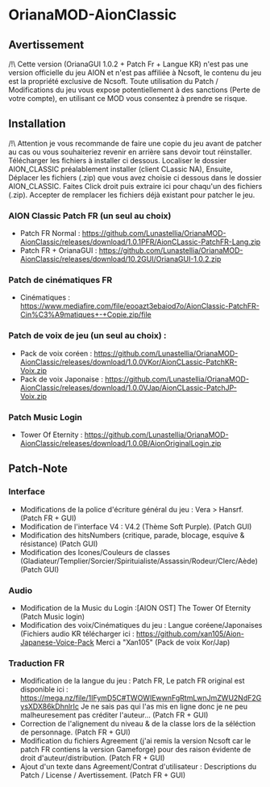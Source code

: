 # OrianaMOD-AionClassic
## Avertissement

/!\ Cette version (OrianaGUI 1.0.2 + Patch Fr + Langue KR) n'est pas une version officielle du jeu AION et n'est pas affiliée à Ncsoft,
le contenu du jeu est la propriété exclusive de Ncsoft.
Toute utilisation du Patch / Modifications du jeu vous expose potentiellement à des sanctions (Perte de votre compte),
en utilisant ce MOD vous consentez à prendre se risque.

## Installation

/!\ Attention je vous recommande de faire une copie du jeu avant de patcher au cas ou vous souhaiteriez revenir en arrière sans devoir tout réinstaller.
Télécharger les fichiers à installer ci dessous. 
Localiser le dossier AION_CLASSIC préalablement installer (client CLassic NA),
Ensuite, Déplacer les fichiers (.zip) que vous avez choisie ci dessous dans le dossier AION_CLASSIC.
Faites Click droit puis extraire ici pour chaqu'un des fichiers (.zip). Accepter de remplacer les fichiers déjà existant pour patcher le jeu.

### AION Classic Patch FR (un seul au choix)
* Patch FR Normal : https://github.com/Lunastellia/OrianaMOD-AionClassic/releases/download/1.0.1PFR/AionCLassic-PatchFR-Lang.zip
* Patch FR + OrianaGUI : https://github.com/Lunastellia/OrianaMOD-AionClassic/releases/download/10.2GUI/OrianaGUI-1.0.2.zip

### Patch de cinématiques FR 
* Cinématiques : https://www.mediafire.com/file/eooazt3ebaiod7o/AionClassic-PatchFR-Cin%C3%A9matiques+-+Copie.zip/file

### Patch de voix de jeu (un seul au choix) :
* Pack de voix coréen : https://github.com/Lunastellia/OrianaMOD-AionClassic/releases/download/1.0.0VKor/AionCLassic-PatchKR-Voix.zip
* Pack de voix Japonaise : https://github.com/Lunastellia/OrianaMOD-AionClassic/releases/download/1.0.0VJap/AionCLassic-PatchJP-Voix.zip

### Patch Music Login
* Tower Of Eternity :  https://github.com/Lunastellia/OrianaMOD-AionClassic/releases/download/1.0.0B/AionOriginalLogin.zip





## Patch-Note 
### Interface
* Modifications de la police d'écriture général du jeu : Vera > Hansrf. (Patch FR + GUI)
* Modification de l'interface V4 : V4.2 (Thème Soft Purple). (Patch GUI)
* Modification des hitsNumbers (critique, parade, blocage, esquive & résistance) (Patch GUI)
* Modification des Icones/Couleurs de classes (Gladiateur/Templier/Sorcier/Spirituialiste/Assassin/Rodeur/Clerc/Aède) (Patch GUI)


### Audio
* Modification de la Music du Login :[AION OST] The Tower Of Eternity (Patch Music login)
* Modification des voix/Cinématiques du jeu : Langue coréene/Japonaises (Fichiers audio KR télécharger ici : https://github.com/xan105/Aion-Japanese-Voice-Pack Merci a "Xan105" (Pack de voix Kor/Jap)

### Traduction FR

* Modification de la langue du jeu : Patch FR, Le patch FR original est disponible ici : https://mega.nz/file/1IFymD5C#TWOWIEwwnFgRtmLwnJmZWU2NdF2GysXDX86kDhnlrIc Je ne sais pas qui l'as mis en ligne donc je ne peu malheuresement pas créditer l'auteur... (Patch FR + GUI)
* Correction de l'alignement du niveau & de la classe lors de la séléction de personnage. (Patch FR + GUI)
* Modification du fichiers Agreement (j'ai remis la version Ncsoft car le patch FR contiens la version Gameforge) pour des raison évidente de droit d'auteur/distribution. (Patch FR + GUI)
* Ajout d'un texte dans Agreement/Contrat d'utilisateur : Descriptions du Patch / License / Avertissement. (Patch FR + GUI)

